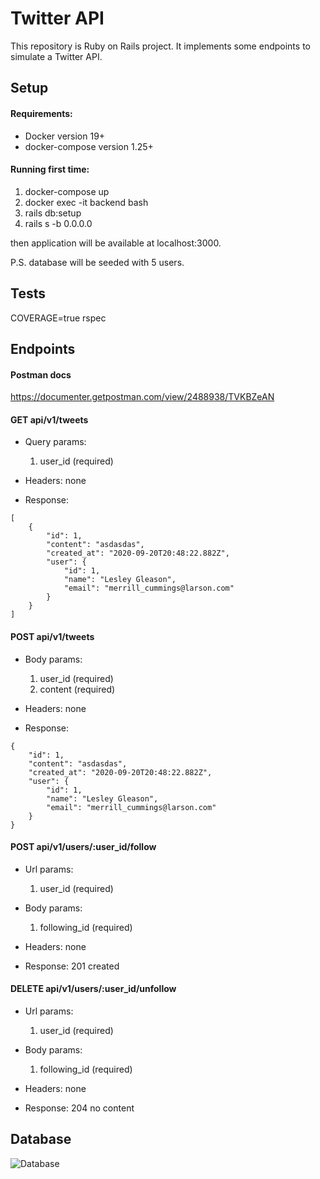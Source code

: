 # Twitter API

This repository is Ruby on Rails project. It implements some endpoints to simulate a Twitter API.

## Setup
#### Requirements:
* Docker version 19+
* docker-compose version 1.25+

#### Running first time:
1. docker-compose up
2. docker exec -it backend bash
3. rails db:setup
4. rails s -b 0.0.0.0

then application will be available at localhost:3000.

P.S. database will be seeded with 5 users.

## Tests
COVERAGE=true rspec

## Endpoints
#### Postman docs
https://documenter.getpostman.com/view/2488938/TVKBZeAN

#### GET api/v1/tweets
- Query params:
  1. user_id (required)

- Headers:
  none

- Response:

```
[
    {
        "id": 1,
        "content": "asdasdas",
        "created_at": "2020-09-20T20:48:22.882Z",
        "user": {
            "id": 1,
            "name": "Lesley Gleason",
            "email": "merrill_cummings@larson.com"
        }
    }
]
```
#### POST api/v1/tweets
- Body params:
  1. user_id (required)
  2. content (required)

- Headers:
  none

- Response:

```
{
    "id": 1,
    "content": "asdasdas",
    "created_at": "2020-09-20T20:48:22.882Z",
    "user": {
        "id": 1,
        "name": "Lesley Gleason",
        "email": "merrill_cummings@larson.com"
    }
}
```
#### POST api/v1/users/:user_id/follow
- Url params:
  1. user_id (required)

- Body params:
  1. following_id (required)

- Headers:
  none

- Response:
  201 created

#### DELETE api/v1/users/:user_id/unfollow
- Url params:
  1. user_id (required)

- Body params:
  1. following_id (required)

- Headers:
  none

- Response:
  204 no content


## Database
![Database](https://i.imgur.com/b0Yb2Km.png)
